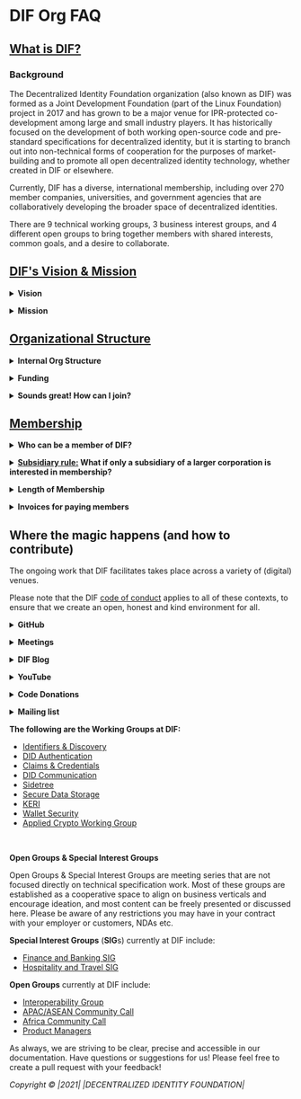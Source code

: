 # DIF Org FAQ 


## [What is DIF?](https://github.com/decentralized-identity/org/blob/master/brand-guidelines.md)


### Background
The Decentralized Identity Foundation organization (also known as DIF) was formed as a Joint Development Foundation (part of the Linux Foundation) project in 2017 and has grown to be a major venue for IPR-protected co-development among large and small industry players. It has historically focused on the development of both working open-source code and pre-standard specifications for decentralized identity, but it is starting to branch out into non-technical forms of cooperation for the purposes of market-building and to promote all open decentralized identity technology, whether created in DIF or elsewhere.


Currently, DIF has a diverse, international membership, including over 270 member companies, universities, and government agencies that are collaboratively developing the broader space of decentralized identities. 

There are 9 technical working groups, 3 business interest groups, and 4 different open groups to bring together members with shared interests, common goals, and a desire to collaborate. 


    		


## [DIF's Vision & Mission](https://identity.foundation/governance/about)

**<details><summary>Vision</summary>**
    DIF wants to enable a world where decentralized identity solutions allow entities to gain control over their identities and allow trusted interactions.
</details>


**<details><summary>Mission</summary>**
	
The Decentralized Identity Foundation (DIF) exists to advance the interests of the decentralized identity community, including performing research and development to advance “pre-competitive” technical foundations towards established interoperable, global standards. DIF  views this work as a foundational step towards secure, efficient, empowered and democratic interactions online. To that end, DIF aims to include contributions from a diversity of viewpoints and foster an environment of empathy and cooperation, and make its work freely available to the public as Open Source resources.
</details>

## [Organizational Structure](https://identity.foundation/governance/about) 

**<details><summary>Internal Org Structure</summary>**
	
![DIF Org Structure](https://user-images.githubusercontent.com/89832649/146234518-218dd260-e82d-466a-8884-a21a64c93d09.png)
As defined in the [DIF Charter](https://github.com/decentralized-identity/org/blob/master/Org%20documents/Membership%20agreements/DIF%20Project%20Charter%20_4.0.2.pdf) and [Governance - Operating Addendum](https://github.com/decentralized-identity/org/blob/c06c17bd2df58633eb74d9d5237281c79d9b676e/Org%20documents/Membership%20agreements/DIF%20Governance%20-%20Operating%20Addendum%20-%2020210304.pdf), DIF is governed by the elected Steering Committee (SC). The SC is made up of 10 elected members and the representatives of the Technical Steering Committee. The election takes place in Q1-2 of each year.  Nominees are required to be members of DIF at the time of the annual elections, however, only Associate member organizations are qualified to vote.  \
The SC is the legal decision-maker in DIF: it created the Technical Steering Commitee (TSC) to delegate decision-making authority on operational technical matters to the TSC. The TSC is made up of the current (technical) Working Group chairs, with every WG sending at least one chair to participate. On voting matters, there is one vote per WG, not per person. The TSC chair is elected by the WG chairs at the TSC and not general DIF membership. 

The Executive Director is the primary official representative of the foundation. The ED is selected by the SC.

The people responsible for DIF Operations and Communications report to the Executive Director or directly to the SC. 

The Operating Addendum governing the structure of the SC and TSC can be found [here](https://github.com/decentralized-identity/org/blob/c06c17bd2df58633eb74d9d5237281c79d9b676e/Org%20documents/Membership%20agreements/DIF%20Governance%20-%20Operating%20Addendum%20-%2020210304.pdf). \
    The Steering Committee election process is detailed here: [SC election](https://github.com/decentralized-identity/org/blob/c06c17bd2df58633eb74d9d5237281c79d9b676e/Org%20documents/Membership%20agreements/DIF%20Steering%20Committee%20Election%20Process_20210304%20-%20approved.pdf) </details>
    

**<details><summary>Funding</summary>**
	
DIF is a US-registered 501(c)(6) membership organization. DIF’s funding originates only from the membership fees paid by Associate members. DIF does not accept external donations and does not sell commercial products or advertisements of any kind. 

As of [July 2021](https://blog.identity.foundation/dif-grant-1-jws-test-suite/), DIF is delighted to administer various grants for specific items of work that contribute value to the open-source decentralized identity space. This funding either comes from DIF directly, or is sponsored by a member organization and awarded and administered by DIF.
</details>

**<details><summary>Sounds great! How can I join?</summary>**
	
Membership applications can be submitted via our website [here](https://identity.foundation/join) or by emailing [membership@identity.foundation](mailt:membership@identity.foundation). 
    Read our [Membership section](#Membership) for more detailed information about becoming a member of DIF and what options are available.
</details>
    

## [Membership](https://identity.foundation/join)

**<details><summary>Who can be a member of DIF?</summary>**

Anyone with a legal presence can join DIF. 

DIF has several different membership types, some of which are free and some which incur fees:

The DIF [Participation Matrix](https://github.com/decentralized-identity/decentralized-identity.github.io/blob/master/assets/DIF%20participation%20matrix_4.0.2_20210519.pdf) gives a comprehensive overview of the differences between the various types of DIF membership. Paid associate membership comes with a number of exclusive extras, including a vote in Steering Committee elections, representation on the DIF website, and the ability to list opportunities on our DIF [jobs board](https://identity.foundation/jobs/).

**Associate membership:**
	
The highest tier of membership level is available for companies of all sizes. The Associate membership is a paid membership and the fees are dynamically scaled based on total employee numbers. The fee scale can be found [here](https://github.com/decentralized-identity/org/blob/master/Org%20documents/Membership%20agreements/DIF%20Project%20Charter%20_4.0.2_appendix_C.pdf).

**Contributor membership:**
	
This is DIF’s **free** membership tier designed for companies. This membership is available for companies with less than 1000 employees. Contributors do not participate in the election and are not eligible to submit technical news to the newsletter. 

**Individual freelancers (Feedback Agreement):**
	
Designed for individual contributors to DIF Working Groups, **free of charge**. The contributions are provided on an individual basis, not as a representative of an organization or company (you **must not** be in full-time employment at an organization). Regardless of freelance status, check with the legal department of your clients to make sure this agreement would be actionable and is not in breach of your existing contracts.

**FYI:** this option CANNOT be used if you are a full-time employee or executive officer of an entity, regardless of for-profit/non-profit status.

**Liaison (Non-profit/Govt. Agency:**

This is DIF’s partnership framework tier that was created for DIF to align interests and establish partnerships with other organizations that are not-for-profit. 

Non-profit organizations with complicated ownership structures and government agencies should review the Liaison agreement and contact [membership@identity.foundation](http://membership@identity.foundation) for further details. </details>

**<details><summary>[Subsidiary rule:](https://github.com/decentralized-identity/decentralized-identity.github.io/blob/master/assets/Subsidiary%20rule%20for%20DIF%20Associate%20membership-%2020210401.pdf) What if only a subsidiary of a larger corporation is interested in membership?</summary>** 

Corporations are often a group of companies tied together under a common brand and interlinked product portfolios, even though the local decision power and focus of these entities might differ. Geographical subsidiaries and non-profit “wings” closely affiliated with for-profit parent enterprises are considered, for DIF membership purposes, “subsidiaries” of these larger enterprises.</details>
    

**<details><summary>Length of Membership</summary>** 

The term of the membership agreement is 1 year from the date this agreement is countersigned by the Project. Upon the expiration of any term, this Project Charter will automatically renew for successive 1 year periods unless a party provides the other party with notice of its intent not to renew this Project Charter at least 30 days prior to the expiration of the then-current term. As always, if you have any questions regarding invoicing, term limits, and renewals, please reach out to us at [membership@identity.foundation](http://membership@identity.foundation)!
    </details>


**<details><summary>Invoices for paying members</summary>**

As [part of the Linux Foundation](https://www.linuxfoundation.org/), DIF relies on its financial administration infrastructure. The invoice is managed and issued by Linux Foundation accounting from an @linuxfoundation.org email address. DIF membership fees are billed annually. \
</details>



## Where the magic happens (and how to contribute) 

The ongoing work that DIF facilitates takes place across a variety of (digital) venues.

Please note that the DIF [code of conduct](https://github.com/decentralized-identity/org/blob/master/code-of-conduct.md) applies to all of these contexts, to ensure that we create an open, honest and kind environment for all.


**<details><summary>GitHub</summary>**

GitHub is DIF’s primary place of collaboration and the main archive of the work produced at DIF by a variety of Working Groups (WG). Many Working Groups manage a number of repositories for individual projects and work items, as well as for general note-keeping, agenda-setting for group calls, charters, and other governance documentation. All of the documentation for DIF as an organization is also freely available on GitHub [here](https://github.com/decentralized-identity/org). 

To get involved with any of this work please join DIF as a member **and** sign the applicable WG charter (s). Once that’s done, please reach out to membership@identity.foundation or on Slack with your associated GitHub handles to be added to the various repositories.</details>
	
**<details><summary>Meetings</summary>**
	
Regular meetings of our working, special interest, open and work-item groups take place online via Zoom. The public DIF calendar [here](https://bit.ly/dif-calendar) gives an overview of the many meetings that take place,: the calendar entries contain the access details for the calls, and some useful links to agendas, charters etc. Meetings are open for anyone (not just DIF members), however, contribution to a WG via voice, chat, or screen sharing is **<span style="text-decoration:underline;">strictly limited</span> **to members who have signed both the DIF membership agreement and the applicable WG charter. Special Interest Groups and Open Calls do not have this requirement and are intended for open discussion without restrictions. Participation is typical via chat and voice, but video and screen sharing (where relevant) are encouraged. We would ask that you use a full name while participating in Zoom calls, and your corporate affiliation can also be noted, eg. _John Doe (DeFi Corp Ltd.). _Most Zoom calls at DIF are recorded and made available to the public [here](https://docs.google.com/spreadsheets/d/1wgccmMvIImx30qVE9GhRKWWv3vmL2ZyUauuKx3IfRmA/edit#gid=1343983492). Zoom will notify you on login if the call is being recorded. If you have an objection to this, make it known to the chair at the start of the call.	
</details>

**<details><summary>DIF Blog</summary>**
	
DIF maintains a regular blog ([link](https://blog.identity.foundation)), hosted on the DIF website, as well as [Medium.com](https://medium.com/@decentralized.identity). Here we report exciting developments, news and project successes both at DIF and from the wider decentralized identity community. Most of the content is written by DIF members and WG chairs, often to explain specific details of a work item or working group, or as a high-level overview of some of the core concepts and technologies underpinning our work. We highly recommend you take a look through the archive here LINK. 
</details>


**<details><summary>YouTube</summary>**

DIF also runs a [YouTube channel](https://www.youtube.com/channel/UCicZIzvOXOyij0A6jlA7nxQ), which is particularly suited to video-explainers of decentralized identity technology, or hosting webinars and virtual events, whether live or pre-recorded. If you have any content you would like to upload, present as a webinar or want to produce with us, please reach out to us directly.</details>



**<details><summary>Code Donations</summary>**
	
    DIF accepts and encourages members to work on community-owned work instead of in-house open-source projects. For this reason, DIF developed a straightforward method for [donation](https://github.com/decentralized-identity/org/blob/master/github-donation.md) of work to the organization, which DIF will then provide to the public under an open-source license for use, further development, testing, forking etc. DIF does not accept financial or material donations of any kind.
</details>

**<details><summary>Mailing list</summary>**
	
    Every DIF group (Technical or Open) has a respective [mailing list](https://lists.identity.foundation/).  Everyone can subscribe to any mailing list, however, the contribution is limited, in the case of the Technical WG mailing list, to members who signed the WG charter. Updates related to the work of the group, as well as scheduling and agenda of regular calls can be shared through this channel. We encourage member representatives to use their corporate email addresses. Please whitelist @identity.foundation email addresses to make sure they don’t land in your spam filter. We are not interested in selling your data to third parties or sending you spam.</details>


**<details><summary>Newsletter</summary>**
	
DIF also produces a monthly newsletter: This includes status updates on the work across DIF groups, relevant industry news, upcoming events and job opportunities at DIF members. This is a great way to get an overview of all the moving parts at DIF. The newsletter archive of past issues can be found [here](https://github.com/decentralized-identity/newsletterarchives), and you can subscribe to the newsletter directly on the DIF homepage [here](https://identity.foundation/). If you have any exciting announcements or tips, you can submit them for inclusion using [this form](https://docs.google.com/forms/d/106K_65wkYSiWEEg5haKYJuSbVW2DsXabhv4_LgCDo2o/viewform?edit_requested=true).</details>


**<details><summary>Slack</summary>**
	
DIF also hosts a [Slack workspace](difdn.slack.com) to host conversations around topics or for members of a specific group. Please note that significant contributions to group work should be kept on GitHub and for the group Zoom calls. Please register for the DIF Slack using your corporate email address and real name.** Note**: as this is an unpaid Slack space, message history is limited: currently the channels have approx 4-5 weeks of history. Please save any important info, files, links etc or move the conversation to an email chain if it will be needed for reference later.</details>

**<details><summary>Twitter</summary>**
	
DIF maintains a Twitter presence with the handle [@decentralizedID](http://bit.ly/DIF_twitter) account to provide frequent updates on industry news, publications, work progress at DIF, and events.
    </details>
    
**<details><summary>Grants</summary>**

Documentation on the nature of DIF Grants can be found on GitHub [here](https://github.com/decentralized-identity/decentralized-identity.github.io/blob/master/assets/DIF%20Grants%20Operating%20Addendum_20210402.pdf), which includes the form for applying. Consideraions for what makes a compelling application is discussed in the [DIF Blog article announcing the Grant scheme](https://blog.identity.foundation/introducing-dif-grants/). 

For an example of the kind of work that can be funded by a grant from DIF, read about our first awardee, a JWS Test Suite, on the [DIF Blog here](https://blog.identity.foundation/dif-grant-1-jws-test-suite/).</details>


## Intellectual Property Rights and Protections

To safeguard the integrity of DIF’s work, and foster a transparent, open-source community where members can collaborate freely, there are a variety of considerations around ownership and sharing of content, code and ideas.

By contributing to any discussion, code, issues, pull requests, or other forms of contribution to all DIF mediums where discussion, development, and collaboration on its contents are taking place, your contributions are bound by DIF's standard license and attribution selections, as detailed below:


## Licenses

_[any questions regarding DIF’s licenses should be first discussed with the member company’s legal counsel.]_

DIF uses the same licensing framework for all of its Technical Working Groups.  \
In case you have any questions about the meaning of these policies, please reach out to your attorney or legal department at your organization. The DIF team is unable to provide legal advice when joining. In case your legal representation has a specific question, we are able to facilitate an individual meeting between the legal advisors of DIF and the (potential) member.

					

**Patent Licensing:** W3C model

DIF is committed to open-source, community-based work. This is DIF’s Licensing Commitment: For materials other than source code developed by the Working Group, each Working Group Participant agrees to make available any of its Essential Claims, as defined in the [W3C Patent Policy](http://www.w3.org/Consortium/Patent-Policy-20040205), under the [W3C RF licensing requirements Section](http://www.w3.org/Consortium/Patent-Policy-20040205), in Approved Deliverables adopted by that Working Group as if that Approved Deliverable was a W3C Recommendation. Source code developed by the Working Group is further subject to the license as set forth in the individual Working Group charter.

						

**Source Code**	

Source code contributions are subject to the Developer Certificate of Origin version 1.1, available at ​[http://developercertificate.org](http://developercertificate.org) ​, and the following license: Apache 2, available at  [http://www.apache.org/licenses/LICENSE-2.0.html](http://www.apache.org/licenses/LICENSE-2.0.html)	

**Copyright Policy:** 	[Creative Commons Attribution 4.0 ](https://creativecommons.org/licenses/by/4.0/)	


## Participation

**Participating in a Working Group (WG), Special Interest Group (SIG), or Open Group (OG)**

DIF hosts two distinctive types of groups, to which different legal agreements apply. 

**Working groups** (shortened to '**WG**') are the core of DIF’s work. These are the groups collaborating on specifications and standards to extend the capabilities of Decentralized Identities. To join these groups one **<span style="text-decoration:underline;">must</span>** have a legal agreement with DIF (membership) and **<span style="text-decoration:underline;">must</span>** have signed the IPR waiver (individual WG charter) before contributing. It is highly important that all parties follow these rules as the value of a freely usable, IPR-claim-free specification is the fundamental basis for open [standardizaiton](https://blog.identity.foundation/drilling-down--open-standards/). In case of doubt, please contact the WG chair directly before contributing.</details>


**The following are the Working Groups at DIF:**

* [Identifiers & Discovery](https://identity.foundation/working-groups/identifiers-discovery.html) 
* [DID Authentication](https://identity.foundation/working-groups/authentication.html)
* [Claims & Credentials](https://identity.foundation/working-groups/claims-credentials.html)
* [DID Communication](https://identity.foundation/working-groups/did-comm.html)
* [Sidetree](https://identity.foundation/working-groups/sidetree.html)
* [Secure Data Storage](https://identity.foundation/working-groups/secure-data-storage.html)
* [KERI](https://identity.foundation/working-groups/keri.html)
* [Wallet Security](https://identity.foundation/working-groups/claims-credentials.html)
* [Applied Crypto Working Group](https://identity.foundation/working-groups/crypto.html)

<br>

**Open Groups & Special Interest Groups** 

Open Groups & Special Interest Groups are meeting series that are not focused directly on technical specification work. Most of these groups are established as a cooperative space to align on business verticals and encourage ideation, and most content can be freely presented or discussed here. Please be aware of any restrictions you may have in your contract with your employer or customers, NDAs etc.

**Special Interest Groups** (**SIG**s) currently at DIF include:

* [Finance and Banking SIG](https://www.notion.so/dif/Banking-and-Finance-SIG-b2d528af578d44699aeb742ed47b81d2)
* [Hospitality and Travel SIG](https://www.notion.so/dif/HOSPITALITY-TRAVEL-SIG-242105321e1747f8bce776bf634a55b3)
    
**Open Groups** currently at DIF include:
* [Interoperability Group](https://identity.foundation/interop/)
* [APAC/ASEAN Community Call](https://www.notion.so/dif/DIF-Asia-Discussion-Group-85bc823687e745c29ef5084f5e1f5802)
* [Africa Community Call](https://www.notion.so/dif/DIF-Africa-Discussion-Group-a0309cb4a1d4461085683744d2955973)
* [Product Managers](https://dif.groups.io/g/id-productmanagers)



As always, we are striving to be clear, precise and accessible in our documentation. Have questions or suggestions for us! Please feel free to create a pull request with your feedback!

_Copyright © |2021| |DECENTRALIZED IDENTITY FOUNDATION|_  
